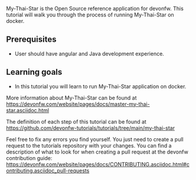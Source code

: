 My-Thai-Star is the Open Source reference application for devonfw. This tutorial will walk you through the process of running My-Thai-Star on docker.

## Prerequisites
* User should have angular and Java development experience.

## Learning goals
* In this tutorial you will learn to run My-Thai-Star application on docker.

More information about My-Thai-Star can be found at https://devonfw.com/website/pages/docs/master-my-thai-star.asciidoc.html



The definition of each step of this tutorial can be found at https://github.com/devonfw-tutorials/tutorials/tree/main/my-thai-star

Feel free to fix any errors you find yourself. You just need to create a pull request to the tutorials repository with your changes.
You can find a description of what to look for when creating a pull request at the devonfw contribution guide: https://devonfw.com/website/pages/docs/CONTRIBUTING.asciidoc.html#contributing.asciidoc_pull-requests
